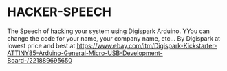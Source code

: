# HACKER-SPEECH
The Speech of hacking your system using Digispark Arduino. YYou can change the code for your name, your company name, etc... By Digispark at lowest price and best at https://www.ebay.com/itm/Digispark-Kickstarter-ATTINY85-Arduino-General-Micro-USB-Development-Board-/221889695650

